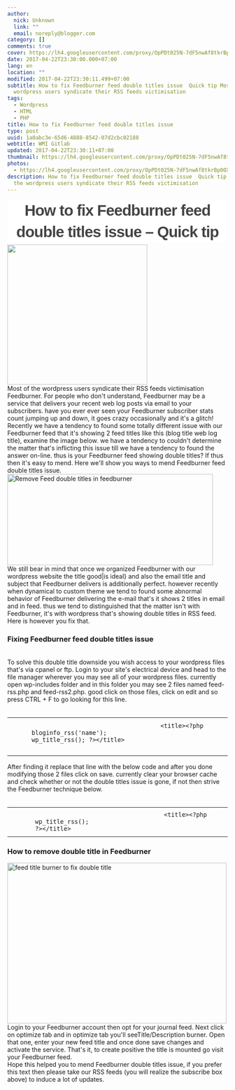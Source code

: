 ```yaml
---
author:
  nick: Unknown
  link: ""
  email: noreply@blogger.com
category: []
comments: true
cover: https://lh4.googleusercontent.com/proxy/OpPDt025N-7dF5nwAf8tkrBp0OX9NtsuZ7n-yatXnVPGYd4zDaTeUaUFavXyJVHQ7SbiPaDDZjg0ofk6nIcZZluTC6pVI3VDJgB6oW7oiu7OqdvER9xoLOfs57kodu4115sRRnrJGnOia-e_ugI_aUU
date: 2017-04-22T23:30:00.000+07:00
lang: en
location: ""
modified: 2017-04-22T23:30:11.499+07:00
subtitle: How to fix Feedburner feed double titles issue  Quick tip Most of the
  wordpress users syndicate their RSS feeds victimisation
tags:
  - Wordpress
  - HTML
  - PHP
title: How to fix Feedburner feed double titles issue
type: post
uuid: 1a0abc3e-65d6-4888-8542-07d2cbc02188
webtitle: WMI Gitlab
updated: 2017-04-22T23:30:11+07:00
thumbnail: https://lh4.googleusercontent.com/proxy/OpPDt025N-7dF5nwAf8tkrBp0OX9NtsuZ7n-yatXnVPGYd4zDaTeUaUFavXyJVHQ7SbiPaDDZjg0ofk6nIcZZluTC6pVI3VDJgB6oW7oiu7OqdvER9xoLOfs57kodu4115sRRnrJGnOia-e_ugI_aUU
photos:
  - https://lh4.googleusercontent.com/proxy/OpPDt025N-7dF5nwAf8tkrBp0OX9NtsuZ7n-yatXnVPGYd4zDaTeUaUFavXyJVHQ7SbiPaDDZjg0ofk6nIcZZluTC6pVI3VDJgB6oW7oiu7OqdvER9xoLOfs57kodu4115sRRnrJGnOia-e_ugI_aUU
description: How to fix Feedburner feed double titles issue  Quick tip Most of
  the wordpress users syndicate their RSS feeds victimisation
---
```


<div dir="ltr" style="text-align: left;" trbidi="on"><h2 style="background-color: white; border: 0px; clear: both; color: #444444; font-family: Monda, sans-serif; font-size: 35px; font-stretch: inherit; letter-spacing: -1px; line-height: 1.4; margin: 15px 0px 5px; padding: 0px; text-align: center; vertical-align: baseline;">How to fix Feedburner feed double titles issue – Quick tip</h2><a href="https://res.cloudinary.com/practicaldev/image/fetch/blogtimenow.com/wp-content/uploads/2014/08/feedburner-double-title.jpg?w=200" rel="noopener noreferer nofollow">        <img border="0" height="320" src="https://lh4.googleusercontent.com/proxy/OpPDt025N-7dF5nwAf8tkrBp0OX9NtsuZ7n-yatXnVPGYd4zDaTeUaUFavXyJVHQ7SbiPaDDZjg0ofk6nIcZZluTC6pVI3VDJgB6oW7oiu7OqdvER9xoLOfs57kodu4115sRRnrJGnOia-e_ugI_aUU" width="320">    </a><br><div></div><div>Most of the wordpress users syndicate their RSS feeds victimisation         Feedburner. For people who don't understand, Feedburner may be a         service that delivers your recent web log posts via email to your         subscribers. have you ever ever seen your Feedburner subscriber stats         count jumping up and down, it goes crazy occasionally and it's a         glitch! Recently we have a tendency to found some totally different         issue with our Feedburner feed that it's showing 2 feed titles like         this (blog title web log title), examine the image below. we have a         tendency to couldn't determine the matter that's inflicting this issue         till we have a tendency to found the answer on-line. thus is your         Feedburner feed showing double titles? If thus then it's easy to mend.         Here we'll show you ways to mend Feedburner feed double titles issue.     </div><div><img alt="Remove Feed double titles in feedburner" height="208" src="https://lh5.googleusercontent.com/proxy/ja-0lens_VeIFGqpWjQgZxfiyGuHhJftP7MxkGc02AvHTHfmUcmKZPCklIYVYRiw-EiASzsaAGWXjwdpRX7fMTWYriiynnBTtZpcDqISZjX3bAe6MHSm94deWunI0yNMx70" width="470">    </div><div>We still bear in mind that once we organized Feedburner with our         wordpress website the title good|is ideal} and also the email title and         subject that Feedburner delivers is additionally perfect. however         recently when dynamical to custom theme we tend to found some abnormal         behavior of Feedburner delivering the e-mail that's it shows 2 titles         in email and in feed. thus we tend to distinguished that the matter         isn't with Feedburner, it's with wordpress that's showing double titles         in RSS feed. Here is however you fix that.     <br><h3>        Fixing Feedburner feed double titles issue     </h3><br>To solve this double title downside you wish access to your wordpress         files that's via cpanel or ftp. Login to your site's electrical device         and head to the file manager wherever you may see all of your wordpress         files. currently open wp-includes folder and in this folder you may see         2 files named feed-rss.php and feed-rss2.php. good click on those         files, click on edit and so press CTRL + F to go looking for this line.     <br><br></div><div id="highlighter_410852"><div><div><table>                <tbody><tr>                        <td>&nbsp; &nbsp; &nbsp; &nbsp; &nbsp; &nbsp; &nbsp; &nbsp; &nbsp; &nbsp; &nbsp; &nbsp; &nbsp; &nbsp; &nbsp;</td>                        <td><code>                                    &lt;title&gt;&lt;?php bloginfo_rss('name');                                     wp_title_rss(); ?&gt;&lt;/title&gt;                                 </code>                            <br><code><br></code></td>                    </tr></tbody>            </table></div></div></div><div>After finding it replace that line with the below code and after you         done modifying those 2 files click on save. currently clear your         browser cache and check whether or not the double titles issue is gone,         if not then strive the Feedburner technique below.     <br><br></div><div id="highlighter_708924"><div><div><table>                <tbody><tr>                        <td>&nbsp; &nbsp; &nbsp; &nbsp; &nbsp; &nbsp; &nbsp; &nbsp; &nbsp; &nbsp; &nbsp; &nbsp; &nbsp; &nbsp; &nbsp;</td>                        <td><code>                                    &lt;title&gt;&lt;?php wp_title_rss();                                     ?&gt;&lt;/title&gt;                                 </code>                            </td>                    </tr></tbody>            </table></div></div></div><h3>    <strong>How to remove double title in Feedburner</strong></h3><div><img alt="feed title burner to fix double title" height="367" src="https://lh3.googleusercontent.com/proxy/ZU1L1R14r7dor-1it-3g4XeQNQLcLxdDCAS1h237oiu1VPvVhyYCeE_W0BJfLrRC6PMjOJxtjrnnASjOS5Q0NsQ6czVCG_wBkjhtskn4eRQadIfEnoohMlswKiHEB8pLwwo" width="501">    </div><div>Login to your Feedburner account then opt for your journal feed. Next         click on optimize tab and in optimize tab you'll seeTitle/Description         burner. Open that one, enter your new feed title and once done save         changes and activate the service. That's it, to create positive the         title is mounted go visit your Feedburner feed.     <br>Hope this helped you to mend Feedburner double titles issue, if you         prefer this text then please take our RSS feeds (you will realize the         subscribe box above) to induce a lot of updates.     </div></div><!-- Blogger automated replacement: "https://images-blogger-opensocial.googleusercontent.com/gadgets/proxy?url=http%3A%2F%2Fi1.wp.com%2Fblogtimenow.com%2Fwp-content%2Fuploads%2F2014%2F08%2Ffeedburner-double-title.jpg%3Fw%3D200&amp;container=blogger&amp;gadget=a&amp;rewriteMime=image%2F*" with "https://lh4.googleusercontent.com/proxy/OpPDt025N-7dF5nwAf8tkrBp0OX9NtsuZ7n-yatXnVPGYd4zDaTeUaUFavXyJVHQ7SbiPaDDZjg0ofk6nIcZZluTC6pVI3VDJgB6oW7oiu7OqdvER9xoLOfs57kodu4115sRRnrJGnOia-e_ugI_aUU" --><!-- Blogger automated replacement: "https://images-blogger-opensocial.googleusercontent.com/gadgets/proxy?url=http%3A%2F%2Fblogtimenow.com%2Fwp-content%2Fuploads%2F2014%2F08%2Ffeedburner-double-title2.jpg&amp;container=blogger&amp;gadget=a&amp;rewriteMime=image%2F*" with "https://lh5.googleusercontent.com/proxy/ja-0lens_VeIFGqpWjQgZxfiyGuHhJftP7MxkGc02AvHTHfmUcmKZPCklIYVYRiw-EiASzsaAGWXjwdpRX7fMTWYriiynnBTtZpcDqISZjX3bAe6MHSm94deWunI0yNMx70" --><!-- Blogger automated replacement: "https://images-blogger-opensocial.googleusercontent.com/gadgets/proxy?url=http%3A%2F%2Fblogtimenow.com%2Fwp-content%2Fuploads%2F2014%2F08%2Ffeedburner-double-title3.jpg&amp;container=blogger&amp;gadget=a&amp;rewriteMime=image%2F*" with "https://lh3.googleusercontent.com/proxy/ZU1L1R14r7dor-1it-3g4XeQNQLcLxdDCAS1h237oiu1VPvVhyYCeE_W0BJfLrRC6PMjOJxtjrnnASjOS5Q0NsQ6czVCG_wBkjhtskn4eRQadIfEnoohMlswKiHEB8pLwwo" --><script>document.querySelectorAll("pre,code");
  pretext.forEach(function (el) {
    el.classList.toggle("notranslate", true);
  });</script><script>document.querySelectorAll("pre,code");
  pretext.forEach(function (el) {
    el.classList.toggle("notranslate", true);
  });</script><script>document.querySelectorAll("pre,code");
  pretext.forEach(function (el) {
    el.classList.toggle("notranslate", true);
  });</script>
